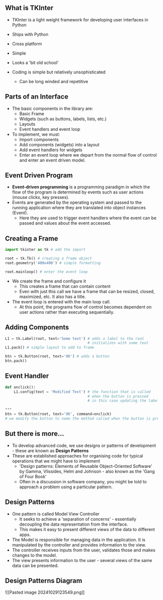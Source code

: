 ## What is TKInter

- TKInter is a light weight framework for developing user interfaces in Python
- Ships with Python
- Cross platform
- Simple

- Looks a 'bit old school'
- Coding is simple but relatively unsophisticated
	- Can be long winded and repetitive

## Parts of an Interface

- The basic components in the library are:
	- Basic Frame
	- Widgets (such as buttons, labels, lists, etc.)
	- Layouts
	- Event handlers and event loop
- To implement, we must:
	- Import components
	- Add components (widgets) into a layout
	- Add event handlers for widgets
	- Enter an event loop where we depart from the normal flow of control and enter an event driven model.
## Event Driven Program

- **Event-driven programming** is a programming paradigm in which the flow of the program is determined by events such as user actions (mouse clicks, key presses).
- Events are generated by the operating system and passed to the running application where they are translated into object instances (Event).
	- Here they are used to trigger event handlers where the event can be passed and values about the event accessed.
## Creating a Frame
```Python
import tkinter as tk # add the import

root = tk.Tk() # creating a frame object
root.geometry('400x400') # simple formatting

root.mainloop() # enter the event loop
```

- We create the frame and configure it
	- This creates a frame that can contain content
	- Even with just this call we have a frame that can be resized, closed, maximized, etc. It also has a title.
- The event loop is entered with the main loop call.
	- At this point, the programs flow of control becomes dependent on user actions rather than executing sequentially.
## Adding Components

```Python
L1 = tk.Label(root, text='Some text') # adds a label to the root
									  # initializes with some text
L1.pack() # simple layout to add to frame

btn = tk.Button(root, text='OK') # adds a button
btn.pack()
```

## Event Handler

```Python
def onclick():
	L1.config(text = 'Modified Text') # the function that is called
									  # when the button is pressed
									  # in this case updating the label

***
btn = tk.Button(root, text='OK', command=onclick)
# we modify the button to name the method called when the button is pressed
```
## But there is more...

- To develop advanced code, we use designs or patterns of development - these are known as **Design Patterns**
- These are established approaches for organising code for typical operations that we might have to implement
	- 'Design patterns: Elements of Reusable Object-Oriented Software' by Gamma, Vlissides, Helm and Johnson - also known as the 'Gang of Four Book'
	- Often in a discussion in software company, you might be told to approach a problem using a particular pattern.
## Design Patterns

- One pattern is called Model View Controller
	- It seeks to achieve a 'separation of concerns' - essentially decoupling the data representation from the interface.
	- This makes it easy to present different views of the data to different apps.
- The Model is responsible for managing data in the application. It is manipulated by the controller and provides information to the view.
- The controller receives inputs from the user, validates those and makes changes to the model.
- The view presents information to the user - several views of the same data can be presented.
## Design Patterns Diagram

![[Pasted image 20241029123549.png]]
